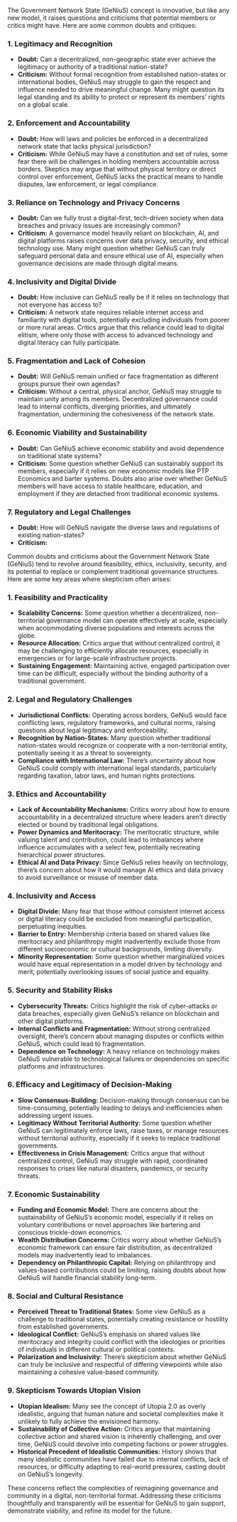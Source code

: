 The Government Network State (GeNiuS) concept is innovative, but like any new model, it raises questions and criticisms that potential members or critics might have. Here are some common doubts and critiques:

### 1. **Legitimacy and Recognition**

- **Doubt:** Can a decentralized, non-geographic state ever achieve the legitimacy or authority of a traditional nation-state?
- **Criticism:** Without formal recognition from established nation-states or international bodies, GeNiuS may struggle to gain the respect and influence needed to drive meaningful change. Many might question its legal standing and its ability to protect or represent its members’ rights on a global scale.

### 2. **Enforcement and Accountability**

- **Doubt:** How will laws and policies be enforced in a decentralized network state that lacks physical jurisdiction?
- **Criticism:** While GeNiuS may have a constitution and set of rules, some fear there will be challenges in holding members accountable across borders. Skeptics may argue that without physical territory or direct control over enforcement, GeNiuS lacks the practical means to handle disputes, law enforcement, or legal compliance.

### 3. **Reliance on Technology and Privacy Concerns**

- **Doubt:** Can we fully trust a digital-first, tech-driven society when data breaches and privacy issues are increasingly common?
- **Criticism:** A governance model heavily reliant on blockchain, AI, and digital platforms raises concerns over data privacy, security, and ethical technology use. Many might question whether GeNiuS can truly safeguard personal data and ensure ethical use of AI, especially when governance decisions are made through digital means.

### 4. **Inclusivity and Digital Divide**

- **Doubt:** How inclusive can GeNiuS really be if it relies on technology that not everyone has access to?
- **Criticism:** A network state requires reliable internet access and familiarity with digital tools, potentially excluding individuals from poorer or more rural areas. Critics argue that this reliance could lead to digital elitism, where only those with access to advanced technology and digital literacy can fully participate.

### 5. **Fragmentation and Lack of Cohesion**

- **Doubt:** Will GeNiuS remain unified or face fragmentation as different groups pursue their own agendas?
- **Criticism:** Without a central, physical anchor, GeNiuS may struggle to maintain unity among its members. Decentralized governance could lead to internal conflicts, diverging priorities, and ultimately fragmentation, undermining the cohesiveness of the network state.

### 6. **Economic Viability and Sustainability**

- **Doubt:** Can GeNiuS achieve economic stability and avoid dependence on traditional state systems?
- **Criticism:** Some question whether GeNiuS can sustainably support its members, especially if it relies on new economic models like PTP Economics and barter systems. Doubts also arise over whether GeNiuS members will have access to stable healthcare, education, and employment if they are detached from traditional economic systems.

### 7. **Regulatory and Legal Challenges**

- **Doubt:** How will GeNiuS navigate the diverse laws and regulations of existing nation-states?
- **Criticism:**

Common doubts and criticisms about the Government Network State (GeNiuS) tend to revolve around feasibility, ethics, inclusivity, security, and its potential to replace or complement traditional governance structures. Here are some key areas where skepticism often arises:

### 1. **Feasibility and Practicality**
   - **Scalability Concerns:** Some question whether a decentralized, non-territorial governance model can operate effectively at scale, especially when accommodating diverse populations and interests across the globe.
   - **Resource Allocation:** Critics argue that without centralized control, it may be challenging to efficiently allocate resources, especially in emergencies or for large-scale infrastructure projects.
   - **Sustaining Engagement:** Maintaining active, engaged participation over time can be difficult, especially without the binding authority of a traditional government.

### 2. **Legal and Regulatory Challenges**
   - **Jurisdictional Conflicts:** Operating across borders, GeNiuS would face conflicting laws, regulatory frameworks, and cultural norms, raising questions about legal legitimacy and enforceability.
   - **Recognition by Nation-States:** Many question whether traditional nation-states would recognize or cooperate with a non-territorial entity, potentially seeing it as a threat to sovereignty.
   - **Compliance with International Law:** There’s uncertainty about how GeNiuS could comply with international legal standards, particularly regarding taxation, labor laws, and human rights protections.

### 3. **Ethics and Accountability**
   - **Lack of Accountability Mechanisms:** Critics worry about how to ensure accountability in a decentralized structure where leaders aren’t directly elected or bound by traditional legal obligations.
   - **Power Dynamics and Meritocracy:** The meritocratic structure, while valuing talent and contribution, could lead to imbalances where influence accumulates with a select few, potentially recreating hierarchical power structures.
   - **Ethical AI and Data Privacy:** Since GeNiuS relies heavily on technology, there’s concern about how it would manage AI ethics and data privacy to avoid surveillance or misuse of member data.

### 4. **Inclusivity and Access**
   - **Digital Divide:** Many fear that those without consistent internet access or digital literacy could be excluded from meaningful participation, perpetuating inequities.
   - **Barrier to Entry:** Membership criteria based on shared values like meritocracy and philanthropy might inadvertently exclude those from different socioeconomic or cultural backgrounds, limiting diversity.
   - **Minority Representation:** Some question whether marginalized voices would have equal representation in a model driven by technology and merit, potentially overlooking issues of social justice and equality.

### 5. **Security and Stability Risks**
   - **Cybersecurity Threats:** Critics highlight the risk of cyber-attacks or data breaches, especially given GeNiuS’s reliance on blockchain and other digital platforms.
   - **Internal Conflicts and Fragmentation:** Without strong centralized oversight, there’s concern about managing disputes or conflicts within GeNiuS, which could lead to fragmentation.
   - **Dependence on Technology:** A heavy reliance on technology makes GeNiuS vulnerable to technological failures or dependencies on specific platforms and infrastructures.

### 6. **Efficacy and Legitimacy of Decision-Making**
   - **Slow Consensus-Building:** Decision-making through consensus can be time-consuming, potentially leading to delays and inefficiencies when addressing urgent issues.
   - **Legitimacy Without Territorial Authority:** Some question whether GeNiuS can legitimately enforce laws, raise taxes, or manage resources without territorial authority, especially if it seeks to replace traditional governments.
   - **Effectiveness in Crisis Management:** Critics argue that without centralized control, GeNiuS may struggle with rapid, coordinated responses to crises like natural disasters, pandemics, or security threats.

### 7. **Economic Sustainability**
   - **Funding and Economic Model:** There are concerns about the sustainability of GeNiuS’s economic model, especially if it relies on voluntary contributions or novel approaches like bartering and conscious trickle-down economics.
   - **Wealth Distribution Concerns:** Critics worry about whether GeNiuS’s economic framework can ensure fair distribution, as decentralized models may inadvertently lead to imbalances.
   - **Dependency on Philanthropic Capital:** Relying on philanthropy and values-based contributions could be limiting, raising doubts about how GeNiuS will handle financial stability long-term.

### 8. **Social and Cultural Resistance**
   - **Perceived Threat to Traditional States:** Some view GeNiuS as a challenge to traditional states, potentially creating resistance or hostility from established governments.
   - **Ideological Conflict:** GeNiuS’s emphasis on shared values like meritocracy and integrity could conflict with the ideologies or priorities of individuals in different cultural or political contexts.
   - **Polarization and Inclusivity:** There’s skepticism about whether GeNiuS can truly be inclusive and respectful of differing viewpoints while also maintaining a cohesive value-based community.

### 9. **Skepticism Towards Utopian Vision**
   - **Utopian Idealism:** Many see the concept of Utopia 2.0 as overly idealistic, arguing that human nature and societal complexities make it unlikely to fully achieve the envisioned harmony.
   - **Sustainability of Collective Action:** Critics argue that maintaining collective action and shared vision is inherently challenging, and over time, GeNiuS could devolve into competing factions or power struggles.
   - **Historical Precedent of Idealistic Communities:** History shows that many idealistic communities have failed due to internal conflicts, lack of resources, or difficulty adapting to real-world pressures, casting doubt on GeNiuS’s longevity.

These concerns reflect the complexities of reimagining governance and community in a digital, non-territorial format. Addressing these criticisms thoughtfully and transparently will be essential for GeNiuS to gain support, demonstrate viability, and refine its model for the future.